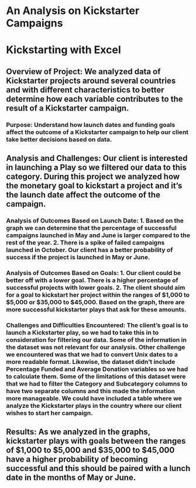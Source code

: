 # An Analysis on Kickstarter Campaigns
# Kickstarting with Excel

## Overview of Project: We analyzed data of Kickstarter projects around several countries and with different characteristics to better determine how each variable contributes to the result of a Kickstarter campaign.  

### Purpose: Understand how launch dates and funding goals affect the outcome of a Kickstarter campaign to help our client take better decisions based on data. 

## Analysis and Challenges: Our client is interested in launching a Play so we filtered our data to this category. During this project we analyzed how the monetary goal to kickstart a project and it’s the launch date affect the outcome of the campaign.

### Analysis of Outcomes Based on Launch Date: 1. Based on the graph we can determine that the percentage of successful campaigns launched in May and June is larger compared to the rest of the year. 2. There is a spike of failed campaigns launched in October. Our client has a better probability of success if the project is launched in May or June.

### Analysis of Outcomes Based on Goals: 1. Our client could be better off with a lower goal. There is a higher percentage of successful projects with lower goals. 2. The client should aim for a goal to kickstart her project within the ranges of $1,000 to $5,000 or $35,000 to $45,000. Based on the graph, there are more successful kickstarter plays that ask for these amounts. 

### Challenges and Difficulties Encountered: The client’s goal is to launch a Kickstarter play, so we had to take this in to consideration for filtering our data. Some of the information in the dataset was not relevant for our analysis. Other challenge we encountered was that we had to convert Unix dates to a more readable format. Likewise, the dataset didn’t include Percentage Funded and Average Donation variables so we had to calculate them. Some of the limitations of this dataset were that we had to filter the Category and Subcategory columns to have two separate columns and this made the information more manageable. We could have included a table where we analyze the Kickstarter plays in the country where our client wishes to start her campaign. 

## Results: As we analyzed in the graphs, kickstarter plays with goals between the ranges of $1,000 to $5,000 and $35,000 to $45,000 have a higher probability of becoming successful and this should be paired with a lunch date in the months of May or June.
